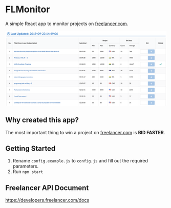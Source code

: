 # FLMonitor

A simple React app to monitor projects on [freelancer.com](https://www.freelancer.com).

![screenshot](./screenshot.png)

## Why created this app?

The most important thing to win a project on [freelancer.com](https://www.freelancer.com) is **BID FASTER**.

## Getting Started

1. Rename `config.example.js` to `config.js` and fill out the required parameters.
1. Run `npm start`

## Freelancer API Document

https://developers.freelancer.com/docs
